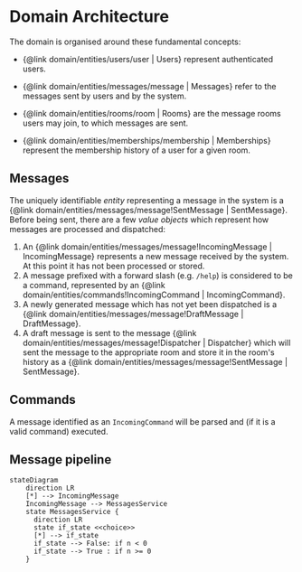 # Domain Architecture

The domain is organised around these fundamental concepts:

- {@link domain/entities/users/user | Users} represent authenticated users.

- {@link domain/entities/messages/message | Messages} refer to the messages sent by users and by the system.

- {@link domain/entities/rooms/room | Rooms} are the message rooms users may join, to which messages are sent.

- {@link domain/entities/memberships/membership | Memberships} represent the membership history of a user for a given room.

## Messages

The uniquely identifiable _entity_ representing a message in the system is a {@link domain/entities/messages/message!SentMessage | SentMessage}. Before being sent, there are a few _value objects_ which represent how messages are processed and dispatched:

1. An {@link domain/entities/messages/message!IncomingMessage | IncomingMessage} represents a new message received by the system. At this point it has not been processed or stored.
2. A message prefixed with a forward slash (e.g. `/help`) is considered to be a command, represented by an {@link domain/entities/commands!IncomingCommand | IncomingCommand}.
3. A newly generated message which has not yet been dispatched is a {@link domain/entities/messages/message!DraftMessage | DraftMessage}.
4. A draft message is sent to the message {@link domain/entities/messages/message!Dispatcher | Dispatcher} which will sent the message to the appropriate room and store it in the room's history as a {@link domain/entities/messages/message!SentMessage | SentMessage}.

## Commands

A message identified as an `IncomingCommand` will be parsed and (if it is a valid command) executed.

## Message pipeline

```mermaid
stateDiagram
    direction LR
    [*] --> IncomingMessage
    IncomingMessage --> MessagesService
    state MessagesService {
      direction LR
      state if_state <<choice>>
      [*] --> if_state
      if_state --> False: if n < 0
      if_state --> True : if n >= 0
    }
```
